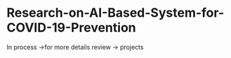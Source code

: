 # Research-on-AI-Based-System-for-COVID-19-Prevention
In process ->for more details review -> projects
